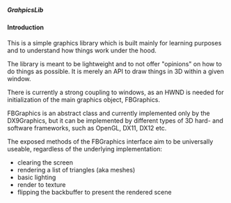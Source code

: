 ##### GrahpicsLib
#### Introduction

This is a simple graphics library which is built mainly for learning purposes and to understand
how things work under the hood. 

The library is meant to be lightweight and to not offer "opinions" on how to do things as possible. 
It is merely an API to draw things in 3D within a given window. 

There is currently a strong coupling to windows, as an HWND is needed for initialization of the
main graphics object, FBGraphics. 

FBGraphics is an abstract class and currently implemented only by the DX9Graphics, but it 
can be implemented by different types of 3D hard- and software frameworks, such as OpenGL, DX11, DX12 etc. 

The exposed methods of the FBGraphics interface aim to be universally useable, regardless of the underlying 
implementation: 
* clearing the screen
* rendering a list of triangles (aka meshes)
* basic lighting
* render to texture
* flipping the backbuffer to present the rendered scene


